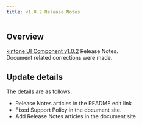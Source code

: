```yaml
---
title: v1.0.2 Release Notes
---
```


## Overview

[kintone UI Component v1.0.2](https://github.com/kintone-labs/kintone-ui-component/releases/tag/v1.0.2)  Release Notes.  
Document related corrections were made.

## Update details

The details are as follows.

- Release Notes articles in the README edit link
- Fixed Support Policy in the document site.
- Add Release Notes articles in the document site